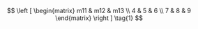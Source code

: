 $$ 
\left [
\begin{matrix}
m11 & m12 & m13 \\
4 & 5 & 6 \\
7 & 8 & 9
\end{matrix} \right ] \tag{1}
$$